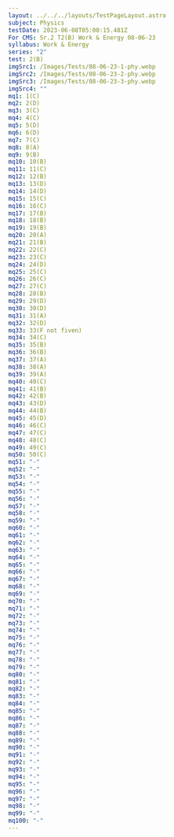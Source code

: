 ```yaml
---
layout: ../../../layouts/TestPageLayout.astro
subject: Physics
testDate: 2023-06-08T05:00:15.481Z
For CMS: Sr.2 T2(B) Work & Energy 08-06-23
syllabus: Work & Energy
series: "2"
test: 2(B)
imgSrc1: /Images/Tests/08-06-23-1-phy.webp
imgSrc2: /Images/Tests/08-06-23-2-phy.webp
imgSrc3: /Images/Tests/08-06-23-3-phy.webp
imgSrc4: ""
mq1: 1(C)
mq2: 2(D)
mq3: 3(C)
mq4: 4(C)
mq5: 5(D)
mq6: 6(D)
mq7: 7(C)
mq8: 8(A)
mq9: 9(B)
mq10: 10(B)
mq11: 11(C)
mq12: 12(B)
mq13: 13(D)
mq14: 14(D)
mq15: 15(C)
mq16: 16(C)
mq17: 17(B)
mq18: 18(B)
mq19: 19(B)
mq20: 20(A)
mq21: 21(B)
mq22: 22(C)
mq23: 23(C)
mq24: 24(D)
mq25: 25(C)
mq26: 26(C)
mq27: 27(C)
mq28: 28(B)
mq29: 29(D)
mq30: 30(D)
mq31: 31(A)
mq32: 32(D)
mq33: 33(F not fiven)
mq34: 34(C)
mq35: 35(B)
mq36: 36(B)
mq37: 37(A)
mq38: 38(A)
mq39: 39(A)
mq40: 40(C)
mq41: 41(B)
mq42: 42(B)
mq43: 43(D)
mq44: 44(B)
mq45: 45(D)
mq46: 46(C)
mq47: 47(C)
mq48: 48(C)
mq49: 49(C)
mq50: 50(C)
mq51: "-"
mq52: "-"
mq53: "-"
mq54: "-"
mq55: "-"
mq56: "-"
mq57: "-"
mq58: "-"
mq59: "-"
mq60: "-"
mq61: "-"
mq62: "-"
mq63: "-"
mq64: "-"
mq65: "-"
mq66: "-"
mq67: "-"
mq68: "-"
mq69: "-"
mq70: "-"
mq71: "-"
mq72: "-"
mq73: "-"
mq74: "-"
mq75: "-"
mq76: "-"
mq77: "-"
mq78: "-"
mq79: "-"
mq80: "-"
mq81: "-"
mq82: "-"
mq83: "-"
mq84: "-"
mq85: "-"
mq86: "-"
mq87: "-"
mq88: "-"
mq89: "-"
mq90: "-"
mq91: "-"
mq92: "-"
mq93: "-"
mq94: "-"
mq95: "-"
mq96: "-"
mq97: "-"
mq98: "-"
mq99: "-"
mq100: "-"
---
```

